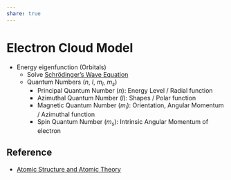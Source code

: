 ```yaml
---  
share: true  
---  
```

# Electron Cloud Model  
  
- Energy eigenfunction (Orbitals)  
	- Solve [Schrödinger’s Wave Equation](../../../Physics/Quantum%20Mechanics/Schr%C3%B6dinger%E2%80%99s%20Wave%20Equation.md)  
	- Quantum Numbers ($n$, $l$, $m_l$, $m_s$)  
		- Principal Quantum Number ($n$): Energy Level / Radial function  
		- Azimuthal Quantum Number ($l$): Shapes / Polar function  
		- Magnetic Quantum Number ($m_l$): Orientation, Angular Momentum / Azimuthal function  
		- Spin Quantum Number ($m_s$): Intrinsic Angular Momentum of electron  
  
## Reference  
  
- [Atomic Structure and Atomic Theory](../../../../L0%20-%20Summary/SCCH105%20-%20General%20Chemistry/Atomic%20Structure%20and%20Atomic%20Theory.md)  
